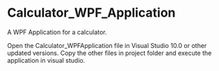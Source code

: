 # Calculator_WPF_Application
A WPF Application for a calculator.

Open the Calculator_WPFApplication file in Visual Studio 10.0 or other updated versions.
Copy the other files in project folder and execute the application in visual studio.
